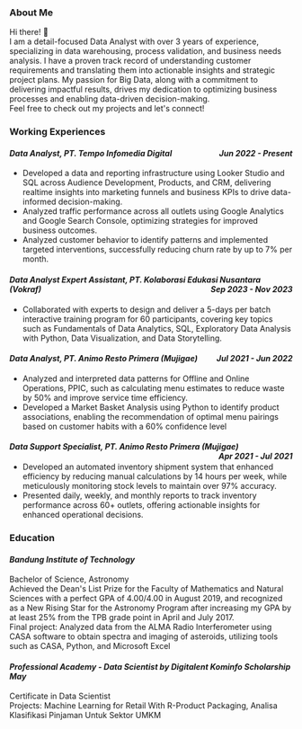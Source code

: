 ### About Me
Hi there! 👋
<br>I am a detail-focused Data Analyst with over 3 years of experience, specializing in data warehousing, process validation, and business needs analysis. I have a proven track record of understanding customer requirements and translating them into actionable insights and strategic project plans. My passion for Big Data, along with a commitment to delivering impactful results, drives my dedication to optimizing business processes and enabling data-driven decision-making.
<br>Feel free to check out my projects and let's connect!

### Working Experiences
#### *Data Analyst, PT. Tempo Infomedia Digital <span style="float:right;">Jun 2022 - Present</span>*
- Developed a data and reporting infrastructure using Looker Studio and SQL across Audience Development, Products, and CRM, delivering realtime insights into marketing funnels and business KPIs to drive data-informed decision-making.
- Analyzed traffic performance across all outlets using Google Analytics and Google Search Console, optimizing strategies for improved business
outcomes.
- Analyzed customer behavior to identify patterns and implemented targeted interventions, successfully reducing churn rate by up to 7% per month.

#### *Data Analyst Expert Assistant, PT. Kolaborasi Edukasi Nusantara (Vokraf) <span style="float:right;">Sep 2023 - Nov 2023</span>*
- Collaborated with experts to design and deliver a 5-days per batch interactive training program for 60 participants, covering key topics such as Fundamentals of Data Analytics, SQL, Exploratory Data Analysis with Python, Data Visualization, and Data Storytelling.

#### *Data Analyst, PT. Animo Resto Primera (Mujigae) <span style="float:right;">Jul 2021 - Jun 2022</span>*
- Analyzed and interpreted data patterns for Offline and Online Operations, PPIC, such as calculating menu estimates to reduce waste by 50% and improve service time efficiency.
- Developed a Market Basket Analysis using Python to identify product associations, enabling the recommendation of optimal menu pairings based on customer habits with a 60% confidence level

#### *Data Support Specialist, PT. Animo Resto Primera (Mujigae) <span style="float:right;">Apr 2021 - Jul 2021</span>*
- Developed an automated inventory shipment system that enhanced efficiency by reducing manual calculations by 14 hours per week, while meticulously monitoring stock levels to maintain over 97% accuracy.
- Presented daily, weekly, and monthly reports to track inventory performance across 60+ outlets, offering actionable insights for enhanced operational decisions.

### Education
#### *Bandung Institute of Technology*
Bachelor of Science, Astronomy
<br>Achieved the Dean's List Prize for the Faculty of Mathematics and Natural Sciences with a perfect GPA of 4.00/4.00 in August 2019, and recognized as a New Rising Star for the Astronomy Program after increasing my GPA by at least 25% from the TPB grade point in April and July 2017.
<br>Final project: Analyzed data from the ALMA Radio Interferometer using CASA software to obtain spectra and imaging of asteroids, utilizing tools such as CASA, Python, and Microsoft Excel

#### *Professional Academy - Data Scientist by Digitalent Kominfo Scholarship May*
Certificate in Data Scientist
<br>Projects: Machine Learning for Retail With R-Product Packaging, Analisa Klasifikasi Pinjaman Untuk Sektor UMKM
